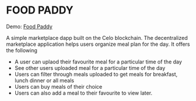# FOOD PADDY
Demo: [Food Paddy]()

A simple marketplace dapp built on the Celo blockchain. The decentralized marketplace application helps users organize meal plan for the day. It offers the following
- A user can uplaod their favourite meal for a particular time of the day
- See other users uploaded meal for a particular time of the day
- Users can filter through meals uploaded to get meals for breakfast, lunch dinner or all meals
- Users can buy meals of their choice
- Users can also add a meal to their favourite to view later.
